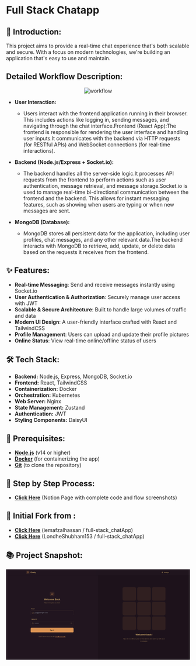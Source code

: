 # Full Stack Chatapp

## 📝 Introduction:

This project aims to provide a real-time chat experience that's both scalable and secure. With a focus on modern technologies, we're building an application that's easy to use and maintain.


## Detailed Workflow Description:

<div align="center">
  <img src="https://github.com/user-attachments/assets/f845a188-8e70-42f7-8577-30af38e83053" alt="workflow"/>
</div>


- **User Interaction:**
   - Users interact with the frontend application running in their browser. This includes actions like logging in, sending messages, and navigating through the chat interface.Frontend (React App):The frontend is responsible for rendering the user interface and handling user inputs.It communicates with the backend via HTTP requests (for RESTful APIs) and WebSocket connections (for real-time interactions).

- **Backend (Node.js/Express + Socket.io):**
   - The backend handles all the server-side logic.It processes API requests from the frontend to perform actions such as user authentication, message retrieval, and message storage.Socket.io is used to manage real-time bi-directional communication between the frontend and the backend. This allows for instant messaging features, such as showing when users are typing or when new messages are sent.


- **MongoDB (Database):**
   - MongoDB stores all persistent data for the application, including user profiles, chat messages, and any other relevant data.The backend interacts with MongoDB to retrieve, add, update, or delete data based on the requests it receives from the frontend.




## ✨ Features:


* **Real-time Messaging**: Send and receive messages instantly using Socket.io 
* **User Authentication & Authorization**: Securely manage user access with JWT 
* **Scalable & Secure Architecture**: Built to handle large volumes of traffic and data 
* **Modern UI Design**: A user-friendly interface crafted with React and TailwindCSS 
* **Profile Management**: Users can upload and update their profile pictures 
* **Online Status**: View real-time online/offline status of users 


## 🛠️ Tech Stack:


* **Backend:** Node.js, Express, MongoDB, Socket.io
* **Frontend:** React, TailwindCSS
* **Containerization:** Docker
* **Orchestration:** Kubernetes
* **Web Server:** Nginx
* **State Management:** Zustand
* **Authentication:** JWT
* **Styling Components:** DaisyUI


## 🔧 Prerequisites:


* **[Node.js](https://nodejs.org/)** (v14 or higher)
* **[Docker](https://www.docker.com/get-started)** (for containerizing the app)
* **[Git](https://git-scm.com/downloads)** (to clone the repository)


## 🔩 Step by Step Process:

* **[Click Here](https://harsh-thakkar.notion.site/kubernetes-minikube-chat-app-1c756dc9a68580f5b52ae9a0de4a67dc)** (Notion Page with complete code and flow screenshots)

## 🔔 Initial Fork from :
* **[Click Here](https://github.com/iemafzalhassan/full-stack_chatApp)** (iemafzalhassan / full-stack_chatApp)
* **[Click Here](https://github.com/LondheShubham153/full-stack_chatApp)** (LondheShubham153 / full-stack_chatApp)

## 📚 Project Snapshot:

<div align="center">
  <img src="https://raw.githubusercontent.com/Harsh971/FullStack-Chat-App---Minikube/refs/heads/main/img1.png" alt="first_page"/>
    
</div>



